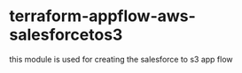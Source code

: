 # terraform-appflow-aws-salesforcetos3
this module is used for creating the salesforce to s3 app flow 
